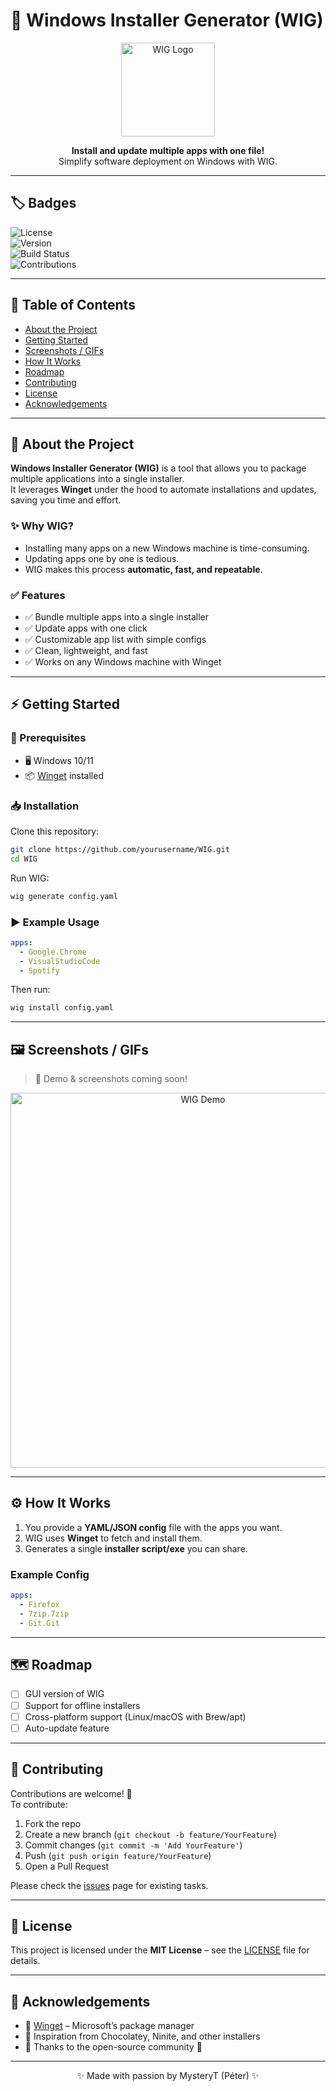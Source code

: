 # 🚀 Windows Installer Generator (WIG)

<p align="center">
  <img src="docs/images/logo.png" alt="WIG Logo" width="150"/>
</p>

<p align="center">
  <b>Install and update multiple apps with one file!</b><br>
  Simplify software deployment on Windows with WIG.
</p>

---

## 🏷️ Badges

![License](https://img.shields.io/badge/License-MIT-blue.svg)  
![Version](https://img.shields.io/badge/version-1.0.0-brightgreen)  
![Build Status](https://img.shields.io/badge/build-passing-success)  
![Contributions](https://img.shields.io/badge/contributions-welcome-orange)

---

## 📑 Table of Contents

- [About the Project](#-about-the-project)
- [Getting Started](#-getting-started)
- [Screenshots / GIFs](#-screenshots--gifs)
- [How It Works](#-how-it-works)
- [Roadmap](#-roadmap)
- [Contributing](#-contributing)
- [License](#-license)
- [Acknowledgements](#-acknowledgements)

---

## 📖 About the Project

**Windows Installer Generator (WIG)** is a tool that allows you to package multiple applications into a single installer.  
It leverages **Winget** under the hood to automate installations and updates, saving you time and effort.

### ✨ Why WIG?

- Installing many apps on a new Windows machine is time-consuming.  
- Updating apps one by one is tedious.  
- WIG makes this process **automatic, fast, and repeatable**.  

### ✅ Features

- ✅ Bundle multiple apps into a single installer  
- ✅ Update apps with one click  
- ✅ Customizable app list with simple configs  
- ✅ Clean, lightweight, and fast  
- ✅ Works on any Windows machine with Winget  

---

## ⚡ Getting Started

### 🔧 Prerequisites

- 🖥️ Windows 10/11  
- 📦 [Winget](https://learn.microsoft.com/en-us/windows/package-manager/winget/) installed  

### 📥 Installation

Clone this repository:

```bash
git clone https://github.com/yourusername/WIG.git
cd WIG
```

Run WIG:

```bash
wig generate config.yaml
```

### ▶️ Example Usage

```yaml
apps:
  - Google.Chrome
  - VisualStudioCode
  - Spotify
```

Then run:

```bash
wig install config.yaml
```

---

## 🖼️ Screenshots / GIFs

> 🎥 Demo & screenshots coming soon!

<p align="center">
  <img src="docs/images/demo.gif" alt="WIG Demo" width="600"/>
</p>

---

## ⚙️ How It Works

1. You provide a **YAML/JSON config** file with the apps you want.  
2. WIG uses **Winget** to fetch and install them.  
3. Generates a single **installer script/exe** you can share.  

### Example Config

```yaml
apps:
  - Firefox
  - 7zip.7zip
  - Git.Git
```

---

## 🗺️ Roadmap

- [ ] GUI version of WIG  
- [ ] Support for offline installers  
- [ ] Cross-platform support (Linux/macOS with Brew/apt)  
- [ ] Auto-update feature  

---

## 🤝 Contributing

Contributions are welcome! 🎉  
To contribute:

1. Fork the repo  
2. Create a new branch (`git checkout -b feature/YourFeature`)  
3. Commit changes (`git commit -m 'Add YourFeature'`)  
4. Push (`git push origin feature/YourFeature`)  
5. Open a Pull Request  

Please check the [issues](https://github.com/yourusername/WIG/issues) page for existing tasks.

---

## 📄 License

This project is licensed under the **MIT License** – see the [LICENSE](LICENSE) file for details.

---

## 🙏 Acknowledgements

- 📌 [Winget](https://learn.microsoft.com/en-us/windows/package-manager/) – Microsoft’s package manager  
- 📌 Inspiration from Chocolatey, Ninite, and other installers  
- 📌 Thanks to the open-source community 💙  

---

<p align="center">✨ Made with passion by MysteryT (Péter) ✨</p>
